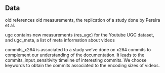 ## Data

old references old measurements, the replication of a study done by Pereira et al.

ugc contains new measurements (res_ugc) for the Youtube UGC dataset, and ugc_meta, a list of meta information about videos

commits_x264 is associated to a study we've done on x264 commits to complement our understanding of the documentation. It leads to the commits_input_sensitivity timeline of interesting commits. We choose keywords to obtain the commits associated to the encoding sizes of videos.

